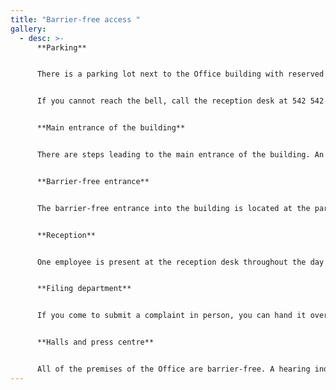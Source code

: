 ```yaml
---
title: "Barrier-free access "
gallery:
  - desc: >-
      **Parking**


      There is a parking lot next to the Office building with reserved parking spaces for people with disabilities. These are located right next to the barrier-free entrance into the building. To enter the parking lot, our reception staff must open the gate for you. Ring the bell at the entrance to the parking lot and state the reason for your visit. The reception staff will then let you in.


      If you cannot reach the bell, call the reception desk at 542 542 111. The reception staff will open the barrier for you.


      **Main entrance of the building**


      There are steps leading to the main entrance of the building. An acoustic signalling device is installed above the door. The reception desk faces the main entrance. To the left, there is the filing department and offices for personal deliveries of complaints. Entrance to the Otakar Motejl Hall and the Small Hall, where majority of our public events is held (lectures, seminars, trainings), is to the right of the reception desk.


      **Barrier-free entrance**


      The barrier-free entrance into the building is located at the parking lot in front of the building. You need to ring the bell of the RECEPTION DESK and the reception staff will open the door for you. The public areas of the Offices (reception desk, filing department, offices for personal deliveries of complaints, halls and press centre) are accessible by stairs or an elevator. If you need any assistance (e.g. opening the entrance door), ask the reception staff when you ring. They will be happy to help you.


      **Reception**


      One employee is present at the reception desk throughout the day and can help you, give you directions or accompany you to the place you are looking for. A portable hearing induction loop is available at the reception desk. Feel free to use it, for example, at the office for personal deliveries.


      **Filing department**


      If you come to submit a complaint in person, you can hand it over to the employees at the filing department on business days from 8 a.m. to 4 p.m. They will accept the complaint and pass it on for further processing.


      **Halls and press centre**


      All of the premises of the Office are barrier-free. A hearing induction loop is available in the halls and the press centre. These areas are also equipped with a video streaming technology.
---
```

